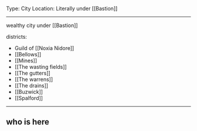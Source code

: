 Type: City
Location: Literally under [[Bastion]]

---

wealthy city under [[Bastion]]

districts:
- Guild of [[Noxia Nidore]]
- [[Bellows]]
- [[Mines]]
- [[The wasting fields]]
- [[The gutters]]
- [[The warrens]]
- [[The drains]]
- [[Buzwick]]
- [[Spalford]]
---

## who is here